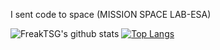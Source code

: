I sent code to space (MISSION SPACE LAB-ESA)                                                          

![FreakTSG's github stats](https://github-readme-stats.vercel.app/api?username=FreakTSG)
[![Top Langs](https://github-readme-stats.vercel.app/api/top-langs/?username=FreakTSG)](https://github.com/FreakTSG/github-readme-stats)



 

